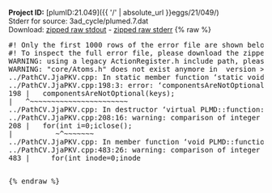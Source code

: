 **Project ID:** [plumID:21.049]({{ '/' | absolute_url }}eggs/21/049/)  
Stderr for source:  3ad_cycle/plumed.7.dat   
Download: [zipped raw stdout](plumed.7.dat.plumed.stdout.txt.zip) - [zipped raw stderr](plumed.7.dat.plumed.stderr.txt.zip) 
{% raw %}
<pre>
#! Only the first 1000 rows of the error file are shown below
#! To inspect the full error file, please download the zipped raw stderr file above
WARNING: using a legacy ActionRegister.h include path, please use <<#include "core/ActionRegister.h">>
WARNING: "core/Atoms.h" does not exist anymore in  version >=2.10, you should change your code.
../PathCV.JjaPKV.cpp: In static member function ‘static void PLMD::function::PathCV::registerKeywords(PLMD::Keywords&)’:
../PathCV.JjaPKV.cpp:198:3: error: ‘componentsAreNotOptional’ was not declared in this scope
198 |   componentsAreNotOptional(keys);
|   ^~~~~~~~~~~~~~~~~~~~~~~~
../PathCV.JjaPKV.cpp: In destructor ‘virtual PLMD::function::PathCV::~PathCV()’:
../PathCV.JjaPKV.cpp:208:16: warning: comparison of integer expressions of different signedness: ‘int’ and ‘unsigned int’ [-Wsign-compare]
208 |   for(int i=0;i<mw_n_;++i){
|               ~^~~~~~
../PathCV.JjaPKV.cpp: In constructor ‘PLMD::function::PathCV::PathCV(const PLMD::ActionOptions&)’:
../PathCV.JjaPKV.cpp:236:16: warning: comparison of integer expressions of different signedness: ‘int’ and ‘unsigned int’ [-Wsign-compare]
236 |   for(int i=0;i<mw_n_;++i){
|               ~^~~~~~
../PathCV.JjaPKV.cpp:259:11: warning: comparison of integer expressions of different signedness: ‘int’ and ‘unsigned int’ [-Wsign-compare]
259 |       if(i==mw_id_) ifiles[i]->close();
|          ~^~~~~~~~
../PathCV.JjaPKV.cpp: In member function ‘void PLMD::function::PathCV::generatePath()’:
../PathCV.JjaPKV.cpp:483:26: warning: comparison of integer expressions of different signedness: ‘int’ and ‘unsigned int’ [-Wsign-compare]
483 |     for(int inode=0;inode<nnodes;inode++){
|                     ~~~~~^~~~~~~
../PathCV.JjaPKV.cpp: In member function ‘void PLMD::function::PathCV::readMultipleWalkers()’:
../PathCV.JjaPKV.cpp:941:16: warning: comparison of integer expressions of different signedness: ‘int’ and ‘unsigned int’ [-Wsign-compare]
941 |   for(int i=0;i<mw_n_;++i){
|               ~^~~~~~
../PathCV.JjaPKV.cpp:942:9: warning: comparison of integer expressions of different signedness: ‘int’ and ‘unsigned int’ [-Wsign-compare]
942 |     if(i==mw_id_) continue;
|        ~^~~~~~~~
../PathCV.JjaPKV.cpp:957:5: error: invalid use of incomplete type ‘class PLMD::Communicator’
957 |     comm.Barrier();
|     ^~~~
In file included from /home/runner/opt/include/plumed/function/../core/../tools/OFile.h:25,
from /home/runner/opt/include/plumed/function/../core/../tools/Log.h:25,
from /home/runner/opt/include/plumed/function/../core/Action.h:30,
from /home/runner/opt/include/plumed/function/../core/ActionWithValue.h:25,
from /home/runner/opt/include/plumed/function/Function.h:25,
from ../PathCV.JjaPKV.cpp:22:
/home/runner/opt/include/plumed/function/../core/../tools/FileBase.h:29:7: note: forward declaration of ‘class PLMD::Communicator’
29 | class Communicator;
|       ^~~~~~~~~~~~
../PathCV.JjaPKV.cpp:958:5: error: invalid use of incomplete type ‘class PLMD::Communicator’
958 |     multi_sim_comm.Barrier();
|     ^~~~~~~~~~~~~~
/home/runner/opt/include/plumed/function/../core/../tools/FileBase.h:29:7: note: forward declaration of ‘class PLMD::Communicator’
29 | class Communicator;
|       ^~~~~~~~~~~~
terminate called after throwing an instance of 'PLMD::Plumed::ExceptionError'
what():
(core/PlumedMain.cpp:1502) void PLMD::PlumedMain::load(const std::string&)
An error happened while executing command env PLUMED_ROOT='/home/runner/opt/lib/plumed' PLUMED_VERSION='2.10.0' PLUMED_HTMLDIR='/home/runner/opt/share/doc/plumed' PLUMED_INCLUDEDIR='/home/runner/opt/include' PLUMED_PROGRAM_NAME='plumed' PLUMED_IS_INSTALLED='yes' "/home/runner/opt/lib/plumed"/scripts/mklib.sh -n -o ./../PathCV.2.10.0.so ../PathCV.cpp

[pkrvm7jw40e0xgp:11214] *** Process received signal ***
[pkrvm7jw40e0xgp:11214] Signal: Aborted (6)
[pkrvm7jw40e0xgp:11214] Signal code:  (-6)
[pkrvm7jw40e0xgp:11214] [ 0] /lib/x86_64-linux-gnu/libc.so.6(+0x45330)[0x7f1268445330]
[pkrvm7jw40e0xgp:11214] [ 1] /lib/x86_64-linux-gnu/libc.so.6(pthread_kill+0x11c)[0x7f126849eb2c]
[pkrvm7jw40e0xgp:11214] [ 2] /lib/x86_64-linux-gnu/libc.so.6(gsignal+0x1e)[0x7f126844527e]
[pkrvm7jw40e0xgp:11214] [ 3] /lib/x86_64-linux-gnu/libc.so.6(abort+0xdf)[0x7f12684288ff]
[pkrvm7jw40e0xgp:11214] [ 4] /lib/x86_64-linux-gnu/libstdc++.so.6(+0xa5ff5)[0x7f12688a5ff5]
[pkrvm7jw40e0xgp:11214] [ 5] /lib/x86_64-linux-gnu/libstdc++.so.6(+0xbb0da)[0x7f12688bb0da]
[pkrvm7jw40e0xgp:11214] [ 6] /lib/x86_64-linux-gnu/libstdc++.so.6(_ZSt10unexpectedv+0x0)[0x7f12688a5a55]
[pkrvm7jw40e0xgp:11214] [ 7] /lib/x86_64-linux-gnu/libstdc++.so.6(+0xa5a6f)[0x7f12688a5a6f]
[pkrvm7jw40e0xgp:11214] [ 8] plumed(+0x146dd)[0x5631038786dd]
[pkrvm7jw40e0xgp:11214] [ 9] /lib/x86_64-linux-gnu/libc.so.6(+0x2a1ca)[0x7f126842a1ca]
[pkrvm7jw40e0xgp:11214] [10] /lib/x86_64-linux-gnu/libc.so.6(__libc_start_main+0x8b)[0x7f126842a28b]
[pkrvm7jw40e0xgp:11214] [11] plumed(+0x15365)[0x563103879365]
[pkrvm7jw40e0xgp:11214] *** End of error message ***
</pre>
{% endraw %}
